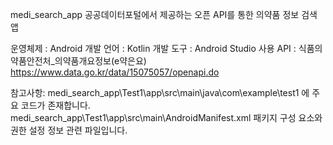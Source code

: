 medi_search_app
공공데이터포털에서 제공하는 오픈 API를 통한 의약품 정보 검색 앱

운영체제 : Android
개발 언어 : Kotlin
개발 도구 : Android Studio
사용 API : 식품의약품안전처_의약품개요정보(e약은요)
           https://www.data.go.kr/data/15075057/openapi.do
           
 
참고사항:
  medi_search_app\Test1\app\src\main\java\com\example\test1 에 주요 코드가 존재합니다.
  medi_search_app\Test1\app\src\main\AndroidManifest.xml 패키지 구성 요소와 권한 설정 정보 관련 파일입니다.

